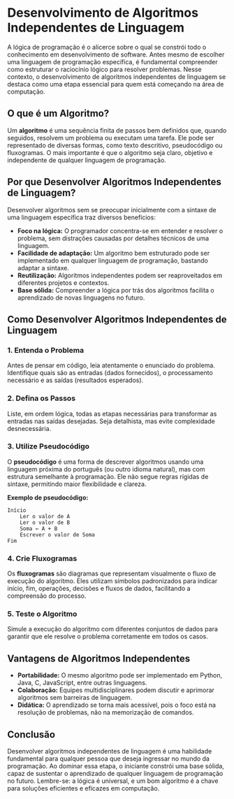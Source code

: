 
# Desenvolvimento de Algoritmos Independentes de Linguagem

A lógica de programação é o alicerce sobre o qual se constrói todo o conhecimento em desenvolvimento de software. Antes mesmo de escolher uma linguagem de programação específica, é fundamental compreender como estruturar o raciocínio lógico para resolver problemas. Nesse contexto, o desenvolvimento de algoritmos independentes de linguagem se destaca como uma etapa essencial para quem está começando na área de computação.

## O que é um Algoritmo?

Um **algoritmo** é uma sequência finita de passos bem definidos que, quando seguidos, resolvem um problema ou executam uma tarefa. Ele pode ser representado de diversas formas, como texto descritivo, pseudocódigo ou fluxogramas. O mais importante é que o algoritmo seja claro, objetivo e independente de qualquer linguagem de programação.

## Por que Desenvolver Algoritmos Independentes de Linguagem?

Desenvolver algoritmos sem se preocupar inicialmente com a sintaxe de uma linguagem específica traz diversos benefícios:

- **Foco na lógica:** O programador concentra-se em entender e resolver o problema, sem distrações causadas por detalhes técnicos de uma linguagem.
- **Facilidade de adaptação:** Um algoritmo bem estruturado pode ser implementado em qualquer linguagem de programação, bastando adaptar a sintaxe.
- **Reutilização:** Algoritmos independentes podem ser reaproveitados em diferentes projetos e contextos.
- **Base sólida:** Compreender a lógica por trás dos algoritmos facilita o aprendizado de novas linguagens no futuro.

## Como Desenvolver Algoritmos Independentes de Linguagem

### 1. Entenda o Problema

Antes de pensar em código, leia atentamente o enunciado do problema. Identifique quais são as entradas (dados fornecidos), o processamento necessário e as saídas (resultados esperados).

### 2. Defina os Passos

Liste, em ordem lógica, todas as etapas necessárias para transformar as entradas nas saídas desejadas. Seja detalhista, mas evite complexidade desnecessária.

### 3. Utilize Pseudocódigo

O **pseudocódigo** é uma forma de descrever algoritmos usando uma linguagem próxima do português (ou outro idioma natural), mas com estrutura semelhante à programação. Ele não segue regras rígidas de sintaxe, permitindo maior flexibilidade e clareza.

**Exemplo de pseudocódigo:**

```
Início
    Ler o valor de A
    Ler o valor de B
    Soma ← A + B
    Escrever o valor de Soma
Fim
```

### 4. Crie Fluxogramas

Os **fluxogramas** são diagramas que representam visualmente o fluxo de execução do algoritmo. Eles utilizam símbolos padronizados para indicar início, fim, operações, decisões e fluxos de dados, facilitando a compreensão do processo.

### 5. Teste o Algoritmo

Simule a execução do algoritmo com diferentes conjuntos de dados para garantir que ele resolve o problema corretamente em todos os casos.

## Vantagens de Algoritmos Independentes

- **Portabilidade:** O mesmo algoritmo pode ser implementado em Python, Java, C, JavaScript, entre outras linguagens.
- **Colaboração:** Equipes multidisciplinares podem discutir e aprimorar algoritmos sem barreiras de linguagem.
- **Didática:** O aprendizado se torna mais acessível, pois o foco está na resolução de problemas, não na memorização de comandos.

## Conclusão

Desenvolver algoritmos independentes de linguagem é uma habilidade fundamental para qualquer pessoa que deseja ingressar no mundo da programação. Ao dominar essa etapa, o iniciante constrói uma base sólida, capaz de sustentar o aprendizado de qualquer linguagem de programação no futuro. Lembre-se: a lógica é universal, e um bom algoritmo é a chave para soluções eficientes e eficazes em computação.
```

